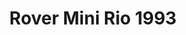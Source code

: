 ---
    title: Rover Mini Rio 1993
    slug: Rover-Mini-Rio-1993
    description:
    code: Rover-Mini-Rio-1993
    image: https://cmdiy-archive.s3.us-east-1.amazonaws.com/adverts/images/Rover+Mini+Rio+1993.jpeg
    download: https://cmdiy-archive.s3.us-east-1.amazonaws.com/adverts/documents/Rover+Mini+Rio+1993.pdf
---